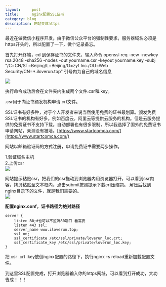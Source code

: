 ```yaml
---
layout:     post
title:      nginx配置SSL证书
category: blog
description: 网站变成https
---
```


最近在做微信小程序开发，由于微信公众平台的强制性要求，服务器域名必须是https开头的，所以配置了一下，做个记录备忘。

首先打开终端，cd 到保存证书的文件夹，输入命令 openssl req -new -newkey rsa:2048 -sha256 -nodes -out yourname.csr -keyout yourname.key -subj "/C=CN/ST=Beijing/L=Beijing/O=zyf Inc./OU=Web Security/CN=*.iloverun.top" 引号内为自己的域名信息

![](https://ooo.0o0.ooo/2017/06/12/593e439be750f.png)

执行命令成功后会在文件夹内生成两个文件.csr和.key。

.csr用于向证书颁发机构申请.crt文件。

SSL证书有好多种，对于个人开发者来说当然使用免费的证书最划算。颁发免费SSL证书的机构有好多，例如百度云，阿里云等提供云服务的机构。但是云服务提供的免费证书不支持下载，自动部署也有很多限制，所以我选择了国外的免费证书申请网站，亲测没有被墙。[https://www.startcomca.com/](https://www.startcomca.com/)

网站以邮箱验证码的方式注册，申请免费证书需要两步操作。

1.验证域名主机  
2.上传csr  
![](https://ooo.0o0.ooo/2017/06/12/593e495a9a854.png)

网站提示粘贴csr，把我们的csr拖动到浏览器内用浏览器打开，可以看到csr内容，拷贝粘贴至文本框内，点击submit按照提示下载crt压缩包。
解压后找到nginx目录下的文件，就是我们需要的。  
![](https://ooo.0o0.ooo/2017/06/12/593e4b397c8fc.png)

**配置nginx.conf，证书路径为绝对路径**

``` 
server {  
    listen 80;#也可以不监听80端口 看需要
    listen 443 ssl;
    server_name www.iloverun.top;
    ssl on;
    ssl_certificate /etc/ssl/private/loverun_loc.crt;
    ssl_certificate_key /etc/ssl/private/loverun_loc.key;
}
```
把.csr .crt .key放倒nginx配置的路径下，执行nginx -s reload重新加载配置文件。

到这里SSL配置完成，打开浏览器输入你的https网址，可以看到打开成功，大功告成！！！


